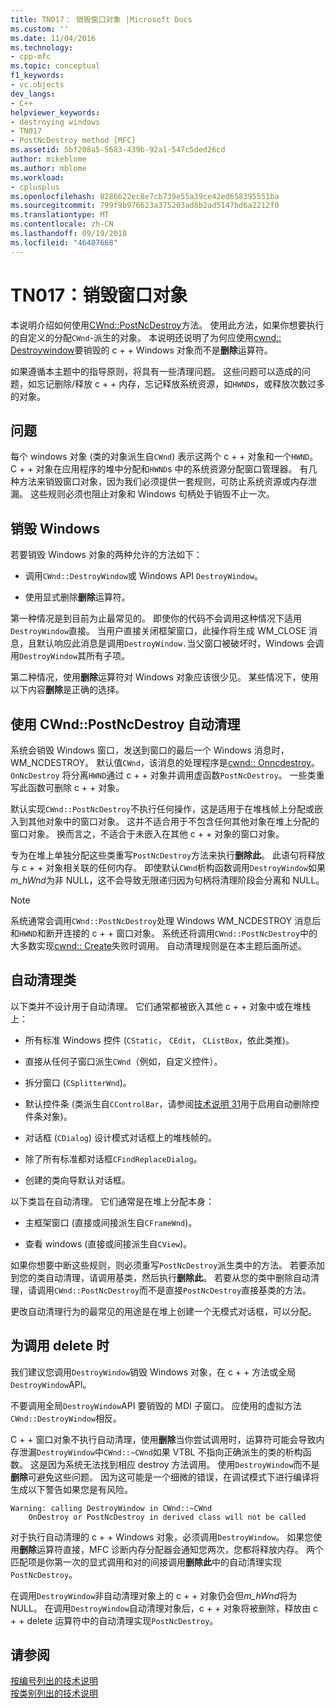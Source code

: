 ```yaml
---
title: TN017： 销毁窗口对象 |Microsoft Docs
ms.custom: ''
ms.date: 11/04/2016
ms.technology:
- cpp-mfc
ms.topic: conceptual
f1_keywords:
- vc.objects
dev_langs:
- C++
helpviewer_keywords:
- destroying windows
- TN017
- PostNcDestroy method [MFC]
ms.assetid: 5bf208a5-5683-439b-92a1-547c5ded26cd
author: mikeblome
ms.author: mblome
ms.workload:
- cplusplus
ms.openlocfilehash: 8286622ec8e7cb739e55a39ce42ed658395551ba
ms.sourcegitcommit: 799f9b976623a375203ad8b2ad5147bd6a2212f0
ms.translationtype: MT
ms.contentlocale: zh-CN
ms.lasthandoff: 09/19/2018
ms.locfileid: "46407668"
---
```

# <a name="tn017-destroying-window-objects"></a>TN017：销毁窗口对象

本说明介绍如何使用[CWnd::PostNcDestroy](../mfc/reference/cwnd-class.md#postncdestroy)方法。 使用此方法，如果你想要执行的自定义的分配`CWnd`-派生的对象。 本说明还说明了为何应使用[cwnd:: Destroywindow](../mfc/reference/cwnd-class.md#destroywindow)要销毁的 c + + Windows 对象而不是**删除**运算符。

如果遵循本主题中的指导原则，将具有一些清理问题。 这些问题可以造成的问题，如忘记删除/释放 c + + 内存，忘记释放系统资源，如`HWND`s，或释放次数过多的对象。

## <a name="the-problem"></a>问题

每个 windows 对象 (类的对象派生自`CWnd`) 表示这两个 c + + 对象和一个`HWND`。 C + + 对象在应用程序的堆中分配和`HWND`s 中的系统资源分配窗口管理器。 有几种方法来销毁窗口对象，因为我们必须提供一套规则，可防止系统资源或内存泄漏。 这些规则必须也阻止对象和 Windows 句柄处于销毁不止一次。

## <a name="destroying-windows"></a>销毁 Windows

若要销毁 Windows 对象的两种允许的方法如下：

- 调用`CWnd::DestroyWindow`或 Windows API `DestroyWindow`。

- 使用显式删除**删除**运算符。

第一种情况是到目前为止最常见的。 即使你的代码不会调用这种情况下适用`DestroyWindow`直接。 当用户直接关闭框架窗口，此操作将生成 WM_CLOSE 消息，且默认响应此消息是调用`DestroyWindow.`当父窗口被破坏时，Windows 会调用`DestroyWindow`其所有子项。

第二种情况，使用**删除**运算符对 Windows 对象应该很少见。 某些情况下，使用以下内容**删除**是正确的选择。

## <a name="auto-cleanup-with-cwndpostncdestroy"></a>使用 CWnd::PostNcDestroy 自动清理

系统会销毁 Windows 窗口，发送到窗口的最后一个 Windows 消息时，WM_NCDESTROY。 默认值`CWnd`，该消息的处理程序是[cwnd:: Onncdestroy](../mfc/reference/cwnd-class.md#onncdestroy)。 `OnNcDestroy` 将分离`HWND`通过 c + + 对象并调用虚函数`PostNcDestroy`。 一些类重写此函数可删除 c + + 对象。

默认实现`CWnd::PostNcDestroy`不执行任何操作，这是适用于在堆栈帧上分配或嵌入到其他对象中的窗口对象。 这并不适合用于不包含任何其他对象在堆上分配的窗口对象。 换而言之，不适合于未嵌入在其他 c + + 对象的窗口对象。

专为在堆上单独分配这些类重写`PostNcDestroy`方法来执行**删除此**。 此语句将释放与 c + + 对象相关联的任何内存。 即使默认`CWnd`析构函数调用`DestroyWindow`如果*m_hWnd*为非 NULL，这不会导致无限递归因为句柄将清理阶段会分离和 NULL。

> [!NOTE]
>  系统通常会调用`CWnd::PostNcDestroy`处理 Windows WM_NCDESTROY 消息后和`HWND`和断开连接的 c + + 窗口对象。 系统还将调用`CWnd::PostNcDestroy`中的大多数实现[cwnd:: Create](../mfc/reference/cwnd-class.md#create)失败时调用。 自动清理规则是在本主题后面所述。

## <a name="auto-cleanup-classes"></a>自动清理类

以下类并不设计用于自动清理。 它们通常都被嵌入其他 c + + 对象中或在堆栈上：

- 所有标准 Windows 控件 (`CStatic`， `CEdit`， `CListBox`，依此类推)。

- 直接从任何子窗口派生`CWnd`（例如，自定义控件）。

- 拆分窗口 (`CSplitterWnd`)。

- 默认控件条 (类派生自`CControlBar`，请参阅[技术说明 31](../mfc/tn031-control-bars.md)用于启用自动删除控件条对象)。

- 对话框 (`CDialog`) 设计模式对话框上的堆栈帧的。

- 除了所有标准都对话框`CFindReplaceDialog`。

- 创建的类向导默认对话框。

以下类旨在自动清理。 它们通常是在堆上分配本身：

- 主框架窗口 (直接或间接派生自`CFrameWnd`)。

- 查看 windows (直接或间接派生自`CView`)。

如果你想要中断这些规则，则必须重写`PostNcDestroy`派生类中的方法。 若要添加到您的类自动清理，请调用基类，然后执行**删除此**。 若要从您的类中删除自动清理，请调用`CWnd::PostNcDestroy`而不是直接`PostNcDestroy`直接基类的方法。

更改自动清理行为的最常见的用途是在堆上创建一个无模式对话框，可以分配。

## <a name="when-to-call-delete"></a>为调用 delete 时

我们建议您调用`DestroyWindow`销毁 Windows 对象，在 c + + 方法或全局`DestroyWindow`API。

不要调用全局`DestroyWindow`API 要销毁的 MDI 子窗口。 应使用的虚拟方法`CWnd::DestroyWindow`相反。

C + + 窗口对象不执行自动清理，使用**删除**当你尝试调用时，运算符可能会导致内存泄漏`DestroyWindow`中`CWnd::~CWnd`如果 VTBL 不指向正确派生的类的析构函数。 这是因为系统无法找到相应 destroy 方法调用。 使用`DestroyWindow`而不是**删除**可避免这些问题。 因为这可能是一个细微的错误，在调试模式下进行编译将生成以下警告如果您是有风险。

```
Warning: calling DestroyWindow in CWnd::~CWnd
    OnDestroy or PostNcDestroy in derived class will not be called
```

对于执行自动清理的 c + + Windows 对象，必须调用`DestroyWindow`。 如果您使用**删除**运算符直接，MFC 诊断内存分配器会通知您两次，您都将释放内存。 两个匹配项是你第一次的显式调用和对的间接调用**删除此**中的自动清理实现`PostNcDestroy`。

在调用`DestroyWindow`非自动清理对象上的 c + + 对象仍会但*m_hWnd*将为 NULL。 在调用`DestroyWindow`自动清理对象后，c + + 对象将被删除，释放由 c + + delete 运算符中的自动清理实现`PostNcDestroy`。

## <a name="see-also"></a>请参阅

[按编号列出的技术说明](../mfc/technical-notes-by-number.md)<br/>
[按类别列出的技术说明](../mfc/technical-notes-by-category.md)

